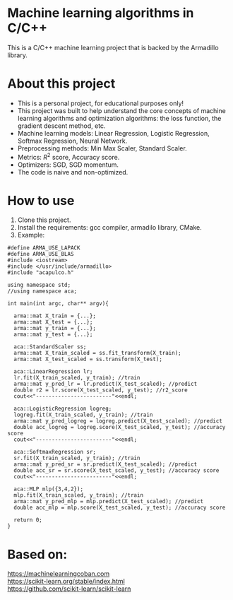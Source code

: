 # Machine learning algorithms in C/C++
This is a C/C++ machine learning project that is backed by the Armadillo library.
# About this project
- This is a personal project, for educational purposes only!
- This project was built to help understand the core concepts of machine learning algorithms and optimization algorithms: the loss function, the gradient descent method, etc.
- Machine learning models: Linear Regression, Logistic Regression, Softmax Regression, Neural Network.
- Preprocessing methods: Min Max Scaler, Standard Scaler.
- Metrics: $R^2$ score, Accuracy score.
- Optimizers: SGD, SGD momentum.
- The code is naive and non-optimized.
# How to use
1. Clone this project.
2. Install the requirements: gcc compiler, armadilo library, CMake.
3. Example:
```
#define ARMA_USE_LAPACK
#define ARMA_USE_BLAS
#include <iostream>
#include </usr/include/armadillo>
#include "acapulco.h"

using namespace std;
//using namespace aca;

int main(int argc, char** argv){

  arma::mat X_train = {...};
  arma::mat X_test = {...};
  arma::mat y_train = {...};
  arma::mat y_test = {...};

  aca::StandardScaler ss;
  arma::mat X_train_scaled = ss.fit_transform(X_train);
  arma::mat X_test_scaled = ss.transform(X_test);
  
  aca::LinearRegression lr;
  lr.fit(X_train_scaled, y_train); //train
  arma::mat y_pred_lr = lr.predict(X_test_scaled); //predict
  double r2 = lr.score(X_test_scaled, y_test); //r2_score
  cout<<"------------------------"<<endl;

  aca::LogisticRegression logreg;
  logreg.fit(X_train_scaled, y_train); //train
  arma::mat y_pred_logreg = logreg.predict(X_test_scaled); //predict
  double acc_logreg = logreg.score(X_test_scaled, y_test); //accuracy score
  cout<<"------------------------"<<endl;

  aca::SoftmaxRegression sr;
  sr.fit(X_train_scaled, y_train); //train
  arma::mat y_pred_sr = sr.predict(X_test_scaled); //predict
  double acc_sr = sr.score(X_test_scaled, y_test); //accuracy score	
  cout<<"------------------------"<<endl;
 
  aca::MLP mlp({3,4,2});
  mlp.fit(X_train_scaled, y_train); //train
  arma::mat y_pred_mlp = mlp.predict(X_test_scaled); //predict
  double acc_mlp = mlp.score(X_test_scaled, y_test); //accuracy score
  
  return 0;
}

```
# Based on:
  https://machinelearningcoban.com \
  https://scikit-learn.org/stable/index.html \
  https://github.com/scikit-learn/scikit-learn
